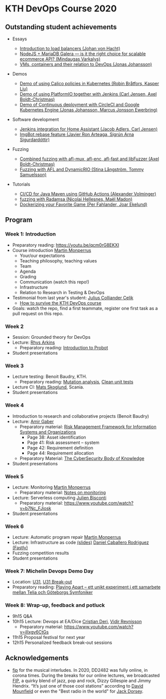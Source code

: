 # KTH DevOps Course 2020

## Outstanding student achievements

* Essays
  * [Introduction to load balancers (Johan von Hacht)](/attic/2020/contributions-2020/essay/johvh/Introduction_to_Load_Balancers.pdf)
  * [NodeJS + MariaDB Galera — is it the right choice for scalable ecommerce API? (Mindaugas Varkalys)](https://medium.com/swlh/nodejs-mariadb-galera-is-it-a-right-choice-for-scalable-ecommerce-api-9288aa682145?sk=53ace0bee7ee9db4d83d3f78c6dc926d)
  * [VMs, containers and their relation to DevOps (Jonas Johansson)](/attic/2020/contributions-2020/essay/jonasjo5/Essay_vms_containers.pdf)


* Demos
  * [Demo of using Calico policies in Kubernetes  (Robin Bråtfors, Kasper Liu)](https://youtu.be/Nz0DZyXkcu4)
  * [Demo of using PlatformIO together with Jenkins (Carl Jensen, Axel Boldt-Christmas)](https://youtu.be/7JVxvhcz8Go)
  * [Demo of Continuous deployment with CircleCI and Google Kubernetes Engine  (Jonas Johansson, Marcus Jonsson Ewerbring)](https://youtu.be/oEZfV3XWw7w)

* Software development

  * [Jenkins integration for Home Assistant (Jacob Adlers, Carl Jensen)](/attic/2020/contributions-2020/open-source/jadlers-carljen)
  * [ImgBot rebase feature (Javier Ron Arteaga, Sigrún Arna Sigurdardóttir)](/attic/2020/contributions-2020/open-source/jadlers-carljen)

* Fuzzing
  * [Combined fuzzing with afl-mux, afl-enc, afl-fast and libFuzzer (Axel Boldt-Christmas)](/attic/2020/contributions-2020/competition/axelbc)
  * [Fuzzing with AFL and DynamicRIO (Stina Långström, Tommy Samuelsson)](/attic/2020/contributions-2020/competition/tommysam-stinalan)
 
* Tutorials
  * [CI/CD for Java Maven using GitHub Actions (Alexander Volminger)](https://medium.com/@alexander.volminger/ci-cd-for-java-maven-using-github-actions-d009a7cb4b8f)
  * [fuzzing with Radamsa (Nicolai Hellesnes, Maël Madon)](https://www.katacoda.com/mema5/scenarios/radamsa)
  * [Dockerizing your Favorite Game (Per Fahlander, Joar Ekelund)](https://www.katacoda.com/perfah/scenarios/dockerizing_your_favorite_game)


## Program

### Week 1: Introduction
* Preparatory reading: <https://youtu.be/qcm0rG8EKXI>
* Course introduction [Martin Monperrus](https://www.monperrus.net/martin/)
  * Your/our expectations
  * Teaching philosophy, teaching values
  * Team
  * Agenda
  * Grading
  * Communication (watch this repo!)
  * Infrastructure
  * Relation to Research in Testing & DevOps 
* Testimonial from last year's student: [Julius Colliander Celik](https://github.com/juliuscc)
  * [How to survive the KTH DevOps course](https://docs.google.com/presentation/d/1sqfWk3DmM0fNAC61k2nNR5qrg-LttAiviYhA_BkaN9o/edit?usp=sharing)
* Goals: watch the repo, find a first teammate, register one first task as a pull request on this repo.

### Week 2
* Session: Grounded theory for DevOps
* Lecture: [Rhys Arkins](https://www.linkedin.com/in/rhys-arkins-5a643a/) 
  * Preparatory reading: [Introduction to Probot](https://probot.github.io/docs/)
* Student presentations

### Week 3
* Lecture testing: Benoit Baudry, KTH.
  * Preparatory reading: [Mutation analysis](https://medium.com/@almyre/short-circuiting-method-executions-to-assess-test-quality-2d3fda45bc7f), [Clean unit tests](https://blog.usejournal.com/3-easy-ways-to-write-cleaner-unit-tests-2ec04ca6b9df)
* Lecture CI: [Mats Skoglund](https://www.linkedin.com/in/matsskoglund/), Scania.
* Student presentations

### Week 4
* Introduction to research and collaborative projects (Benoit Baudry)
* Lecture: [Amir Gaber](https://www.linkedin.com/in/amirgaber/)
  * Preparatory material: [Risk Management Framework for Information Systems and Organizations](https://nvlpubs.nist.gov/nistpubs/SpecialPublications/NIST.SP.800-37r2.pdf)
    * Page 38: Asset identification
    * Page 41: Risk assessment – system
    * Page 42: Requirement definition
    * Page 44: Requirement allocation
  * Preparatory Material: [The CyberSecurity Body of Knowledge](https://www.cybok.org/media/downloads/CyBOK_version_1.0_YMKBy7a.pdf)
* Student presentations

### Week 5
* Lecture: Monitoring [Martin Monperrus](https://www.monperrus.net/martin/)
  * Preparatory material: [Notes on monitoring](https://www.monperrus.net/martin/monitoring.pdf)
* Lecture: Serverless computing [Julien Bisconti](https://www.linkedin.com/in/julienbisconti/) 
  * Preparatory material: <https://www.youtube.com/watch?v=b7Nc_FJiosk>
* Student presentations

### Week 6
* Lecture: Automatic program repair [Martin Monperrus](https://www.monperrus.net/martin/)
* Lecture: Infrastructure as code [(slides)](https://dcaba.github.io/slides/200428_KTH_IaC/) [Daniel Caballero Rodriguez (Fastly)](https://www.linkedin.com/in/danicaba/) 
* Fuzzing competition results
* Student presentations

### Week 7: Michelin Devops Demo Day
* Location: [U31](https://www.kth.se/places/room/id/1f421a2a-40ec-4dcc-ab4b-0a39174cb067), [U31 Break-out](https://www.kth.se/places/room/id/0d4376e6-7a85-4dad-9587-c63cc3a24708)
* Preparatory reading: [Playing Apart – ett unikt experiment i ett samarbete mellan Telia och Göteborgs Symfoniker](https://youtu.be/B4_GszP0k4E)

### Week 8: Wrap-up, feedback and potluck
* 9h15 Q&A
* 10h15 Lecture: Devops at EA/Dice [Cristian Deri](https://se.linkedin.com/in/cristian-deri), [Vidir Reynisson](https://se.linkedin.com/in/vidirr)
  * Preparatory material: <https://www.youtube.com/watch?v=iIIxgv6CtGs>
* 11h15 Proposal festival for next year
* 12h15 Personalized feedback break-out sessions

## Acknowledgements

* [fip](https://www.fip.fr/) for the musical interludes. In 2020, DD2482 was fully online, in corona times. During the breaks for our online lectures, we broadcasted [FIP](https://tunein.com/radio/FIP-1051-s15200/), a quirky blend of jazz, pop and rock, Dizzy Gillespie and Jimmy Hendrix. “It’s just one of those cool stations” according to [David Mounfield](https://lovefip.wordpress.com/your-comments/) or even the  "Best radio in the world" for [Jack Dorsey](https://twitter.com/jack/status/907608254091599876).
